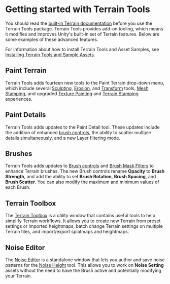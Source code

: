 # Getting started with Terrain Tools

You should read the [built-in Terrain documentation](https://docs.unity3d.com/Manual/script-Terrain.html) before you use the Terrain Tools package. Terrain Tools provides add-on tooling, which means it modifies and improves Unity's built-in set of Terrain features. Below are some examples of these advanced features.

For information about how to install Terrain Tools and Asset Samples, see [Installing Terrain Tools and Sample Assets](installing-terrain-tools.md).

## Paint Terrain

Terrain Tools adds fourteen new tools to the Paint Terrain drop-down menu, which include several [Sculpting](sculpt.md), [Erosion](erosion.md), and [Transform](transform.md) tools, [Mesh Stamping](mesh-stamp.md), and upgraded [Texture Painting](paint-texture.md) and [Terrain Stamping](stamp-terrain.md) experiences.

## Paint Details

Terrain Tools adds updates to the Paint Detail tool. These updates include the addition of enhanced [brush controls](brush-controls-shortcut-keys.md), the ability to scatter multiple details simultaneously, and a new Layer filtering mode.

## Brushes

Terrain Tools adds updates to [Brush controls](brush-controls-shortcut-keys.md) and [Brush Mask Filters](brush-mask-filters.md) to enhance Terrain brushes. The new Brush controls rename **Opacity** to **Brush Strength**, and add the ability to set **Brush Rotation**, **Brush Spacing**, and **Brush Scatter**. You can also modify the maximum and minimum values of each Brush.

## Terrain Toolbox

The [Terrain Toolbox](terrain-toolbox.md) is a utility window that contains useful tools to help simplify Terrain workflows. It allows you to create new Terrain from preset settings or imported heightmaps, batch change Terrain settings on multiple Terrain tiles, and import/export splatmaps and heightmaps.

## Noise Editor

The [Noise Editor](noise-editor.md) is a standalone window that lets you author and save noise patterns for the [Noise Height](sculpt-noise.md) tool. This allows you to work on **Noise Setting** assets without the need to have the Brush active and potentially modifying your Terrain.
